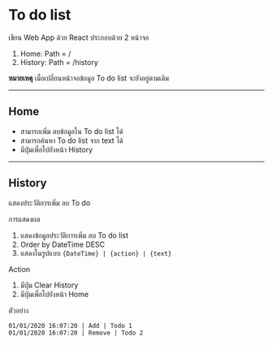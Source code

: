 # To do list

เขียน Web App ด้วย React ประกอบด้วย 2 หน้าจอ

1. Home: Path = /
2. History: Path = /history

**หมายเหตุ** เมื่อเปลี่ยนหน้าจอข้อมูล To do list จะยังอยู่ตามเดิม
___

## Home

- สามารถเพิ่ม ลบข้อมูลใน To do list ได้
- สามารถค้นหา To do list จาก text ได้
- มีปุ่มเพื่อไปยังหน้า History

___

## History

แสดงประวัติการเพิ่ม ลบ To do

การแสดงผล

1. แสดงข้อมูลประวัติการเพิ่ม ลบ To do list
2. Order by DateTime DESC
3. แสดงในรูปแบบ `{DateTime} | {action} | {text}`

Action

1. มีปุ่ม Clear History
2. มีปุ่มเพื่อไปยังหน้า Home

ตัวอย่าง

```text
01/01/2020 16:07:20 | Add | Todo 1
01/01/2020 16:07:20 | Remove | Todo 2
```
